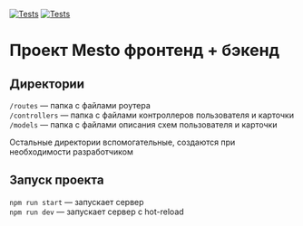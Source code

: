 [![Tests](https://github.com/beardy-raccoon/express-mesto-gha/actions/workflows/tests-13-sprint.yml/badge.svg)](https://github.com/beardy-raccoon/express-mesto-gha/actions/workflows/tests-13-sprint.yml) [![Tests](https://github.com/beardy-raccoon/express-mesto-gha/actions/workflows/tests-14-sprint.yml/badge.svg)](https://github.com/beardy-raccoon/express-mesto-gha/actions/workflows/tests-14-sprint.yml)
# Проект Mesto фронтенд + бэкенд

## Директории

`/routes` — папка с файлами роутера  
`/controllers` — папка с файлами контроллеров пользователя и карточки   
`/models` — папка с файлами описания схем пользователя и карточки  
  
Остальные директории вспомогательные, создаются при необходимости разработчиком

## Запуск проекта

`npm run start` — запускает сервер   
`npm run dev` — запускает сервер с hot-reload
